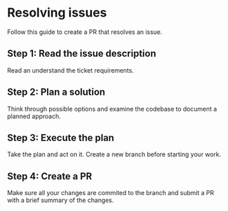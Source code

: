 # Resolving issues

Follow this guide to create a PR that resolves an issue.

<!--
Copilot Instructions:
- Input: GitHub issue number. Prompt if one was not provided.
-->

## Step 1: Read the issue description

Read an understand the ticket requirements.

<!--
Copilot Instructions:
- Use the tool get_issue with the provided GitHub issue number
-->

## Step 2: Plan a solution

Think through possible options and examine the codebase to document a planned approach.

<!--
Copilot Instructions:
- Use the tool sequentialthinking
-->

## Step 3: Execute the plan

Take the plan and act on it. Create a new branch before starting your work.

<!--
Copilot Instructions:
- Modify the files locally. DO NOT modify files using GitHub tools like `create_or_update_file`
-->

## Step 4: Create a PR

Make sure all your changes are commited to the branch and submit a PR with a brief summary of the changes.

<!--
Copilot Instructions:
- Use the tool create_pull_request
-->